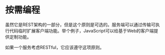 # 按需编程

虽然它是REST架构的一部分，但是这个原则是可选的。服务端可以通过传输可执行代码临时扩展客户端功能。举个例子，JavaScript可以给基于Web的客户端提供定制功能。

如果一个服务考虑RESTful，它应该遵守这项原则。